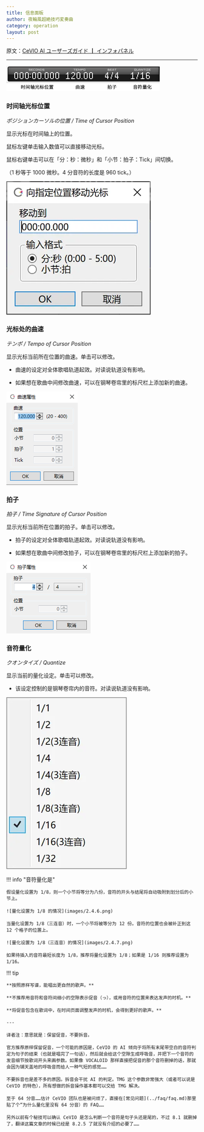 ```yaml
---
title: 信息面板
author: 夜輪風超絶技巧変奏曲
category: operation
layout: post
---
```

原文：[CeVIO AI ユーザーズガイド ┃ インフォパネル](https://cevio.jp/guide/cevio_ai/operation/infopanel/)

---

![info panel](images/2.4.1.png)

### 时间轴光标位置

*ポジションカーソルの位置 / Time of Cursor Position*

显示光标在时间轴上的位置。

鼠标左键单击输入数值可以直接移动光标。

鼠标右键单击可以在「分：秒：微秒」和「小节：拍子：Tick」间切换。

（1 秒等于 1000 微秒。4 分音符的长度是 960 tick。）

![move to position](images/2.4.2.png)

### 光标处的曲速

*テンポ / Tempo of Cursor Position*

显示光标当前所在位置的曲速。单击可以修改。

* 曲速的设定对全体歌唱轨道起效。对读说轨道没有影响。

* 如果想在歌曲中间修改曲速，可以在钢琴卷帘里的标尺栏上添加新的曲速。

![tempo](images/2.4.3.png)

### 拍子

*拍子 / Time Signature of Cursor Position*

显示光标当前所在位置的拍子。单击可以修改。

* 拍子的设定对全体歌唱轨道起效。对读说轨道没有影响。

* 如果想在歌曲中间修改拍子，可以在钢琴卷帘里的标尺栏上添加新的拍子。

![time signature](images/2.4.4.png)

### 音符量化

*クオンタイズ / Quantize*

显示当前的量化设定。单击可以修改。

* 该设定控制的是钢琴卷帘内的音符。对读说轨道没有影响。

![quantize](images/2.4.5.png)

!!! info "音符量化是"

    假设量化设置为 1/8，则一个小节将等分为八份，音符的开头与结尾将自动吸附到划分后的小节上。

    ![量化设置为 1/8 的情况](images/2.4.6.png)

    当量化设置为 1/8（三连音）时，一个小节将被等分为 12 份。音符的位置也会被补正到这 12 个格子的位置上。

    ![量化设置为 1/8（三连音）的情况](images/2.4.7.png)

    如果待插入的音符最短长度为 1/8，推荐将量化设置为 1/8；如果是 1/16 则推荐设置为 1/16。

!!! tip

    **按照原样写谱，能唱出更自然的歌声。**

    **不推荐用音符和音符间细小的空隙表示促音（っ），或用音符的位置来表达发声的时机。**

    **将促音包含在歌词中，在时间页面调整发声的时机，会得到更好的歌声。**

    ---

    译者注：意思就是：保留促音，不要拆音。

    官方推荐原样保留促音，一个可能的原因是，CeVIO 的 AI 倾向于将所有末尾带空白的音符判定为句子的结束（也就是唱完了一句话），然后就会给这个空隙生成呼吸音，并把下一个音符的发音细节按歌词开头来画参数。如果像 VOCALOID 那样直接把促音的那个音符删掉的话，那就会因为铺天盖地的呼吸音而给人一种气短的感觉……

    不要拆音也是差不多的原因。拆音会干扰 AI 的判定。TMG 这个参数非常强大（或者可以说是 CeVIO 的特色），所有想做的拆音操作基本都可以交给 TMG 解决。

    至于 64 分音……估计 CeVIO 团队也是被问烦了，直接在[常见问题](../faq/faq.md)那里贴了个“为什么量化里没有 64 分音）的 FAQ……

    另外以前有个秘技可以确认 CeVIO 是怎么判断一个音符是句子头还是尾的，不过 8.1 就删掉了，翻译这篇文章的时候已经是 8.2.5 了就没有介绍的必要了……
